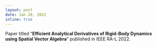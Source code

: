 ```yaml
---
layout: post
date: Jan 20, 2022
inline: true
---
```


Paper titled <q><b>Efficient Analytical Derivatives of Rigid-Body Dynamics using Spatial Vector Algebra</b></q> published in IEEE RA-L 2022.
